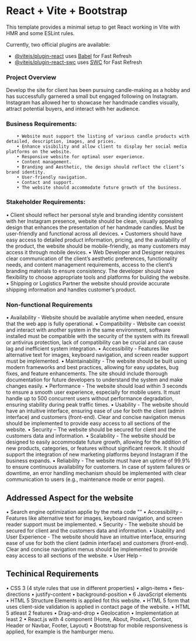# React + Vite + Bootstrap

This template provides a minimal setup to get React working in Vite with HMR and some ESLint rules.

Currently, two official plugins are available:

- [@vitejs/plugin-react](https://github.com/vitejs/vite-plugin-react/blob/main/packages/plugin-react/README.md) uses [Babel](https://babeljs.io/) for Fast Refresh
- [@vitejs/plugin-react-swc](https://github.com/vitejs/vite-plugin-react-swc) uses [SWC](https://swc.rs/) for Fast Refresh

### Project Overview

Develop the site for client has been pursuing candle-making as a hobby and has successfully garnered a small but engaged following on Instagram. Instagram has allowed her to showcase her handmade candles visually, attract potential buyers, and interact with her audience.

### Business Requirements:

        • Website must support the listing of various candle products with detailed, description, images, and prices.
        • Enhance visibility and allow client to display her social media platforms on the website.
        • Responsive website for optimal user experience.
        • Content management.
        • Branding and Aesthetic, the design should reflect the client’s brand identity.
        • User-friendly navigation.
        • Contact and support.
        • The website should accommodate future growth of the business.

### Stakeholder Requirements:

• Client should reflect her personal style and branding identity consistent with her Instagram presence, website should be clean, visually appealing design that enhances the presentation of her handmade candles. Must be user-friendly and functional across all devices.
• Customers should have easy access to detailed product information, pricing, and the availability of the product, the website should be mobile-friendly, as many customers may access it through mobile devices.
• Web Developer and Designer requires clear communication of the client’s aesthetic preferences, functionality needs, and content management requirements, access to the client’s branding materials to ensure consistency. The developer should have flexibility to choose appropriate tools and platforms for building the website.
• Shipping or Logistics Partner the website should provide accurate shipping information and handles customer’s product.

### Non-functional Requirements

• Availability - Website should be available anytime when needed, ensure that the web app is fully operational.
• Compatibility - Website can coexist and interact with another system in the same environment, software installed must be compatible with the security of the system with its firewall or antivirus protection, lack of compatibility can be crucial and can cause lag and inefficient system integration.
• Accessibility - Features like alternative text for images, keyboard navigation, and screen reader support must be implemented.
• Maintainability - The website should be built using modern frameworks and best practices, allowing for easy updates, bug fixes, and feature enhancements. The site should include thorough documentation for future developers to understand the system and make changes easily.
• Performance - The website should load within 3 seconds to ensure a smooth user experience, especially for mobile users. It must handle up to 500 concurrent users without performance degradation, ensuring stability during peak traffic times.
• Usability - The website should have an intuitive interface, ensuring ease of use for both the client (admin interface) and customers (front-end). Clear and concise navigation menus should be implemented to provide easy access to all sections of the website.
• Security – The website should be secured for client and the customers data and information.
• Scalability - The website should be designed to easily accommodate future growth, allowing for the addition of new products, categories, or features without significant rework. It should support the integration of new marketing platforms beyond Instagram if the business expands.
• Reliability - The website must have an uptime of 99.9% to ensure continuous availability for customers. In case of system failures or downtime, an error handling mechanism should be implemented with clear communication to users (e.g., maintenance mode or error pages).


## Addressed Aspect for the website

• Search engine optimization applie by the meta code "<meta name="keywords" contect="Candle, Gift, Personalised Candle" />"
• Accessibility - Features like alternative text for images, keyboard navigation, and screen reader support must be implemented.
• Security - The website should be secured for client and the customers data and information.
• Usability and User Experience - The website should have an intuitive interface, ensuring ease of use for both the client (admin interface) and customers (front-end). Clear and concise navigation menus should be implemented to provide easy access to all sections of the website.
• User Help - 

## Techinical Requirements

• CSS 3 (4 style rules that use in different properties)
    • align-items
    • fles-directions
    • justify-content
    • background-position
• 6 JavaScript elements
• HTML 5 Structure Elements is applied fot this website.
• HTML 5 form that uses client-side validation is applied in contact page of the website.
• HTML 5 atleast 2 features
    • Drag-and-drop
    • Geolocation
• Implementation at least 2
    • React.js with 4 component (Home, About, Product, Contact, Header or Navbar, Footer, Layout)
    • Bootstrap for mobile responsiveness is applied, for example is the hamburger menu.
